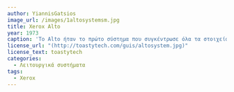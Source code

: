 ```yaml
---
author: YiannisGatsios
image_url: /images/1altosystemsm.jpg
title: Xerox Alto 
year: 1973
caption: 'Το Alto ήταν το πρώτο σύστημα που συγκέντρωσε όλα τα στοιχεία της σύγχρονης γραφικής διεπαφής χρήστη. Το Alto σχεδιάστηκε και κατασκευάστηκε από τη        Xerox για έρευνα και, παρόλο που η Xerox δώρισε έναν αριθμό από αυτά σε διάφορους οργανισμούς, δεν πωλήθηκαν ποτέ. Ο Xerox Alto σχεδιάστηκε για να είναι ένας    σχετικά μικρός, αλλά ισχυρός, προσωπικός υπολογιστής γραφείου με δυνατότητα να παρουσιάζει πληροφορίες γραφικά και να μοιράζεται εύκολα πληροφορίες.            Σχεδιάστηκαν επίσης για να χρησιμοποιούν εκτυπωτές λέιζερ που ήταν επίσης υπό ανάπτυξη στη Xerox. Το πρώτο Alto ολοκληρώθηκε το 1973. Το υλικό των μηχανών      Alto αποτελούνταν από: Μια μονόχρωμη οθόνη βίντεο με χαρτογράφηση bit ύψους 606*808. Ένα ποντίκι με 3 κουμπιά. Προαιρετικό σετ πλήκτρων συγχορδίας 5            πλήκτρων.b Μεγάλοι αφαιρούμενοι δίσκοι 2,5 megabyte. 16-bit προγραμματιζόμενη CPU με μικροκώδικα προσαρμοσμένης κατασκευής από τσιπ TTL. Συνολικός χώρος        διευθύνσεων 64 K λέξεων 16 bit (128 k byte), συμπεριλαμβανομένου του bitmap γραφικών. Χρησιμοποιώντας την επιλογή τράπεζας μνήμης, ήταν δυνατές συνολικά 256    λέξεις (512 K byte). Αρχικά, το λογισμικό Xerox Alto δεν ήταν προσανατολισμένο στην επιφάνεια εργασίας και ήταν πιο συγκρίσιμο με ένα σύστημα με διάφορα        κομμάτια λογισμικού γραφικών DOS με δυνατότητα ποντικιού από ό,τι, για παράδειγμα, με Macintosh ή Windows.'
license_url: "(http://toastytech.com/guis/altosystem.jpg)" 
license_text: toastytech 
categories:
  - Λειτουργικά συστήματα
tags:
  - Xerox
---
```

